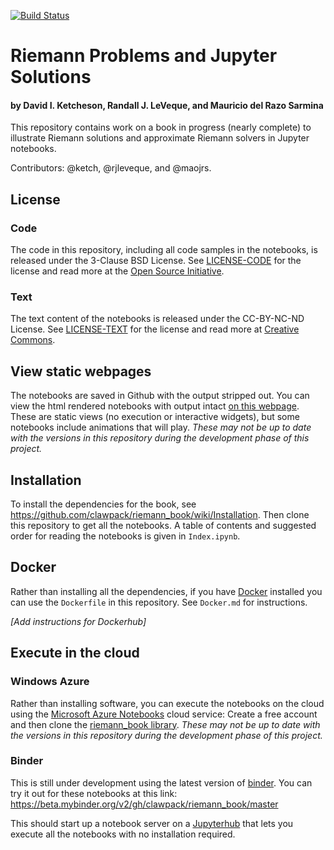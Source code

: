 [![Build Status](https://travis-ci.org/clawpack/riemann_book.svg?branch=master)](https://travis-ci.org/clawpack/riemann_book)

# Riemann Problems and Jupyter Solutions

#### by David I. Ketcheson, Randall J. LeVeque, and Mauricio del Razo Sarmina

This repository contains work on a book in progress (nearly complete) to illustrate Riemann
solutions and approximate Riemann solvers in Jupyter notebooks.

Contributors: @ketch, @rjleveque, and @maojrs.

## License

### Code

The code in this repository, including all code samples in the notebooks,
is released under the 3-Clause BSD License.  See
[LICENSE-CODE](https://github.com/clawpack/riemann_book/blob/master/LICENSE-CODE)
for the license and read more at the 
[Open Source Initiative](https://opensource.org/licenses/bsd-3-clause).

### Text

The text content of the notebooks is released under the CC-BY-NC-ND License.
See
[LICENSE-TEXT](https://github.com/clawpack/riemann_book/blob/master/LICENSE-TEXT)
for the license and read more at [Creative
Commons](https://creativecommons.org/licenses/by-nc-nd/4.0/).



## View static webpages

The notebooks are saved in Github with the output stripped out.  You can view
the html rendered notebooks with output intact [on this
webpage](http://www.clawpack.org/riemann_book/index.html).  These are static
views (no execution or interactive widgets), but some notebooks include
animations that will play.  *These may not be up to date with the versions in
this repository during the development phase of this project.*

## Installation
To install the dependencies for the book, see
https://github.com/clawpack/riemann_book/wiki/Installation.  Then clone this
repository to get all the notebooks.  A table of contents and suggested order
for reading the notebooks is given in `Index.ipynb`.

## Docker

Rather than installing all the dependencies, if you have
[Docker](https://www.docker.com/) installed you can use the `Dockerfile` in
this repository.  See `Docker.md` for instructions.

*[Add instructions for Dockerhub]*

## Execute in the cloud

### Windows Azure

Rather than installing software, you can execute the notebooks on the cloud
using the [Microsoft Azure Notebooks](https://notebooks.azure.com) cloud
service:  Create a free account and then clone the [riemann_book
library](https://notebooks.azure.com/rjleveque/libraries/riemann-book).
*These may not be up to date with the versions in this repository during the
development phase of this project.*

### Binder

This is still under development using the latest version of
[binder](https://beta.mybinder.org/).  You can try it out for these notebooks
at this link: https://beta.mybinder.org/v2/gh/clawpack/riemann_book/master

This should start up a notebook server on a
[Jupyterhub](https://jupyterhub.readthedocs.io/en/latest/) that lets you
execute all the notebooks with no installation required.

